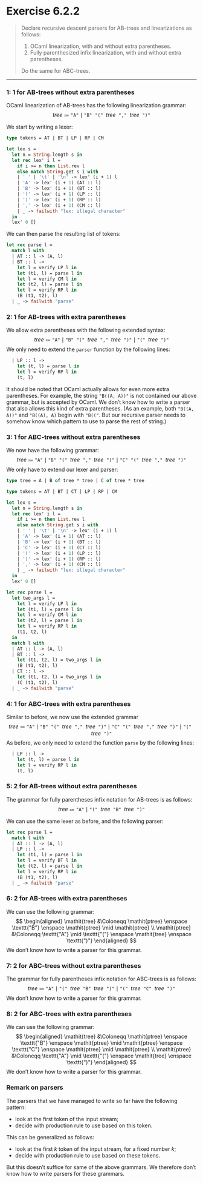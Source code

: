 # Exercise 6.2.2

> Declare recursive descent parsers for AB-trees and linearizations as follows:
>
> 1. OCaml linearization, with and without extra parentheses.
> 2. Fully parenthesized infix linearization, with and without extra parentheses.
>
> Do the same for ABC-trees.

---



### 1: 1 for AB-trees without extra parentheses

OCaml linearization of AB-trees has the following linearization grammar:
$$
  \mathit{tree}
  \Coloneqq
  \texttt{"A"} \mid \texttt{"B"} \enspace \texttt{"("} \enspace \mathit{tree} \enspace \texttt{","} \enspace \mathit{tree} \enspace \texttt{")"}
$$

We start by writing a lexer:
```ocaml
type tokens = AT | BT | LP | RP | CM

let lex s =
  let n = String.length s in
  let rec lex' i l =
    if i >= n then List.rev l
    else match String.get s i with
    | ' ' | '\t' | '\n' -> lex' (i + 1) l
    | 'A' -> lex' (i + 1) (AT :: l)
    | 'B' -> lex' (i + 1) (BT :: l)
    | '(' -> lex' (i + 1) (LP :: l)
    | ')' -> lex' (i + 1) (RP :: l)
    | ',' -> lex' (i + 1) (CM :: l)
    | _ -> failwith "lex: illegal character"
  in
  lex' 0 []
```

We can then parse the resulting list of tokens:
```ocaml
let rec parse l =
  match l with
  | AT :: l -> (A, l)
  | BT :: l ->
    let l = verify LP l in
    let (t1, l) = parse l in
    let l = verify CM l in
    let (t2, l) = parse l in
    let l = verify RP l in
    (B (t1, t2), l)
  | _ -> failwith "parse"
```



### 2: 1 for AB-trees with extra parentheses

We allow extra parentheses with the following extended syntax:
$$
  \mathit{tree}
  \Coloneqq
  \texttt{"A"} \mid \texttt{"B"} \enspace \texttt{"("} \enspace \mathit{tree} \enspace \texttt{","} \enspace \mathit{tree} \enspace \texttt{")"} \mid \texttt{"("} \enspace \mathit{tree} \enspace \texttt{")"}
$$
We only need to extend the `parser` function by the following lines:
```ocaml
  | LP :: l ->
    let (t, l) = parse l in
    let l = verify RP l in
    (t, l)
```

It should be noted that OCaml actually allows for even more extra parentheses.
For example, the string `"B((A, A))"` is not contained our above grammar, but is accepted by OCaml.
We don’t know how to write a parser that also allows this kind of extra parentheses.
(As an example, both `"B((A, A))"` and `"B((A), A)` begin with `"B(("`.
But our recursive parser needs to somehow know which pattern to use to parse the rest of string.)



### 3: 1 for ABC-trees without extra parentheses

We now have the following grammar:
$$
  \mathit{tree}
  \Coloneqq
  \texttt{"A"}
  \mid \texttt{"B"} \enspace \texttt{"("} \enspace \mathit{tree} \enspace \texttt{","} \enspace \mathit{tree} \enspace \texttt{")"}
  \mid \texttt{"C"} \enspace \texttt{"("} \enspace \mathit{tree} \enspace \texttt{","} \enspace \mathit{tree} \enspace \texttt{")"}
$$
We only have to extend our lexer and parser:
```ocaml
type tree = A | B of tree * tree | C of tree * tree

type tokens = AT | BT | CT | LP | RP | CM

let lex s =
  let n = String.length s in
  let rec lex' i l =
    if i >= n then List.rev l
    else match String.get s i with
    | ' ' | '\t' | '\n' -> lex' (i + 1) l
    | 'A' -> lex' (i + 1) (AT :: l)
    | 'B' -> lex' (i + 1) (BT :: l)
    | 'C' -> lex' (i + 1) (CT :: l)
    | '(' -> lex' (i + 1) (LP :: l)
    | ')' -> lex' (i + 1) (RP :: l)
    | ',' -> lex' (i + 1) (CM :: l)
    | _ -> failwith "lex: illegal character"
  in
  lex' 0 []

let rec parse l =
  let two_args l =
    let l = verify LP l in
    let (t1, l) = parse l in
    let l = verify CM l in
    let (t2, l) = parse l in
    let l = verify RP l in
    (t1, t2, l)
  in
  match l with
  | AT :: l -> (A, l)
  | BT :: l ->
    let (t1, t2, l) = two_args l in
    (B (t1, t2), l)
  | CT :: l ->
    let (t1, t2, l) = two_args l in
    (C (t1, t2), l)
  | _ -> failwith "parse"
```



### 4: 1 for ABC-trees with extra parentheses

Similar to before, we now use the extended grammar
$$
  \mathit{tree}
  \Coloneqq
  \texttt{"A"}
  \mid \texttt{"B"} \enspace \texttt{"("} \enspace \mathit{tree} \enspace \texttt{","} \enspace \mathit{tree} \enspace \texttt{")"}
  \mid \texttt{"C"} \enspace \texttt{"("} \enspace \mathit{tree} \enspace \texttt{","} \enspace \mathit{tree} \enspace \texttt{")"}
  \mid \texttt{"("} \enspace \mathit{tree} \enspace \texttt{")"}
$$
As before, we only need to extend the function `parse` by the following lines:
```ocaml
  | LP :: l ->
    let (t, l) = parse l in
    let l = verify RP l in
    (t, l)
```



### 5: 2 for AB-trees without extra parentheses

The grammar for fully parentheses infix notation for AB-trees is as follows:
$$
  \mathit{tree}
  \Coloneqq
  \texttt{"A"}
  \mid \texttt{"("} \enspace \mathit{tree} \enspace \texttt{"B"} \enspace \mathit{tree} \enspace \texttt{")"}
$$

We can use the same lexer as before, and the following parser:
```ocaml
let rec parse l =
  match l with
  | AT :: l -> (A, l)
  | LP :: l ->
    let (t1, l) = parse l in
    let l = verify BT l in
    let (t2, l) = parse l in
    let l = verify RP l in
    (B (t1, t2), l)
  | _ -> failwith "parse"
```



### 6: 2 for AB-trees with extra parentheses

We can use the following grammar:
$$
  \begin{aligned}
    \mathit{tree}
    &\Coloneqq
    \mathit{ptree} \enspace \texttt{"B"} \enspace \mathit{ptree}
    \mid \mathit{ptree}
    \\
    \mathit{ptree}
    &\Coloneqq
    \texttt{"A"}
    \mid \texttt{"("} \enspace \mathit{tree} \enspace \texttt{")"}
  \end{aligned}
$$
We don’t know how to write a parser for this grammar.



### 7: 2 for ABC-trees without extra parentheses

The grammar for fully parentheses infix notation for ABC-trees is as follows:
$$
  \mathit{tree}
  \Coloneqq
  \texttt{"A"}
  \mid \texttt{"("} \enspace \mathit{tree} \enspace \texttt{"B"} \enspace \mathit{tree} \enspace \texttt{")"}
  \mid \texttt{"("} \enspace \mathit{tree} \enspace \texttt{"C"} \enspace \mathit{tree} \enspace \texttt{")"}
$$
We don’t know how to write a parser for this grammar.



### 8: 2 for ABC-trees with extra parentheses

We can use the following grammar:
$$
  \begin{aligned}
    \mathit{tree}
    &\Coloneqq
    \mathit{ptree} \enspace \texttt{"B"} \enspace \mathit{ptree}
    \mid \mathit{ptree} \enspace \texttt{"C"} \enspace \mathit{ptree}
    \mid \mathit{ptree}
    \\
    \mathit{ptree}
    &\Coloneqq
    \texttt{"A"}
    \mid \texttt{"("} \enspace \mathit{tree} \enspace \texttt{")"}
  \end{aligned}
$$
We don’t know how to write a parser for this grammar.



### Remark on parsers

The parsers that we have managed to write so far have the following pattern:
- look at the first token of the input stream;
- decide with production rule to use based on this token.

This can be generalized as follows:
- look at the first $k$ token of the input stream, for a fixed number $k$;
- decide with production rule to use based on these tokens.

But this doesn’t suffice for same of the above grammars.
We therefore don’t know how to write parsers for these grammars.
